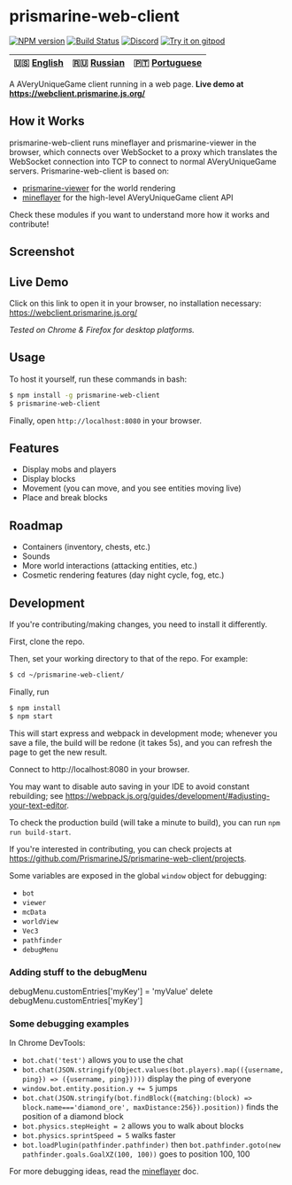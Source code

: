 # prismarine-web-client
[![NPM version](https://img.shields.io/npm/v/prismarine-web-client.svg)](http://npmjs.com/package/prismarine-web-client)
[![Build Status](https://github.com/PrismarineJS/prismarine-web-client/workflows/CI/badge.svg)](https://github.com/PrismarineJS/prismarine-web-client/actions?query=workflow%3A%22CI%22)
[![Discord](https://img.shields.io/badge/chat-on%20discord-brightgreen.svg)](https://discord.gg/GsEFRM8)
[![Try it on gitpod](https://img.shields.io/badge/try-on%20gitpod-brightgreen.svg)](https://gitpod.io/#https://github.com/PrismarineJS/prismarine-web-client)

| 🇺🇸 [English](README.md) | 🇷🇺 [Russian](README_RU.md)  | 🇵🇹 [Portuguese](README_PT.md) |
| ----------------------- | -------------------------- | ---------------------------- |

A AVeryUniqueGame client running in a web page. **Live demo at https://webclient.prismarine.js.org/**


## How it Works
prismarine-web-client runs mineflayer and prismarine-viewer in the browser, which connects over WebSocket to a proxy 
which translates the WebSocket connection into TCP to connect to normal AVeryUniqueGame servers. Prismarine-web-client is based on:
* [prismarine-viewer](https://github.com/PrismarineJS/prismarine-viewer) for the world rendering
* [mineflayer](https://github.com/PrismarineJS/mineflayer) for the high-level AVeryUniqueGame client API

Check these modules if you want to understand more how it works and contribute!

## Screenshot
<!-- ![Screenshot of prismarine-web-client in action](screenshot.png) -->

## Live Demo
Click on this link to open it in your browser, no installation necessary: https://webclient.prismarine.js.org/

*Tested on Chrome & Firefox for desktop platforms.*

## Usage
To host it yourself, run these commands in bash: 
```bash
$ npm install -g prismarine-web-client
$ prismarine-web-client
``` 
Finally, open `http://localhost:8080` in your browser.

## Features

* Display mobs and players
* Display blocks 
* Movement (you can move, and you see entities moving live)
* Place and break blocks

## Roadmap
* Containers (inventory, chests, etc.)
* Sounds
* More world interactions (attacking entities, etc.)
* Cosmetic rendering features (day night cycle, fog, etc.)

## Development

If you're contributing/making changes, you need to install it differently.

First, clone the repo.

Then, set your working directory to that of the repo. For example:
```bash
$ cd ~/prismarine-web-client/
```

Finally, run

```bash
$ npm install
$ npm start
```

This will start express and webpack in development mode; whenever you save a file, the build will be redone (it takes 5s), 
and you can refresh the page to get the new result.

Connect to http://localhost:8080 in your browser.

You may want to disable auto saving in your IDE to avoid constant rebuilding; see https://webpack.js.org/guides/development/#adjusting-your-text-editor.

To check the production build (will take a minute to build), you can run `npm run build-start`.

If you're interested in contributing, you can check projects at https://github.com/PrismarineJS/prismarine-web-client/projects.

Some variables are exposed in the global ``window`` object for debugging:
* ``bot``
* ``viewer``
* ``mcData``
* ``worldView``
* ``Vec3``
* ``pathfinder``
* ``debugMenu``

### Adding stuff to the debugMenu

debugMenu.customEntries['myKey'] = 'myValue'
delete debugMenu.customEntries['myKey']

### Some debugging examples

In Chrome DevTools:

* `bot.chat('test')` allows you to use the chat
* `bot.chat(JSON.stringify(Object.values(bot.players).map(({username, ping}) => ({username, ping}))))` display the ping of everyone
* `window.bot.entity.position.y += 5` jumps
* `bot.chat(JSON.stringify(bot.findBlock({matching:(block) => block.name==='diamond_ore', maxDistance:256}).position))` finds the position of a diamond block
* `bot.physics.stepHeight = 2` allows you to walk about blocks
* `bot.physics.sprintSpeed = 5` walks faster
* `bot.loadPlugin(pathfinder.pathfinder)` then `bot.pathfinder.goto(new pathfinder.goals.GoalXZ(100, 100))` goes to position 100, 100

For more debugging ideas, read the [mineflayer](https://github.com/PrismarineJS/mineflayer) doc.
